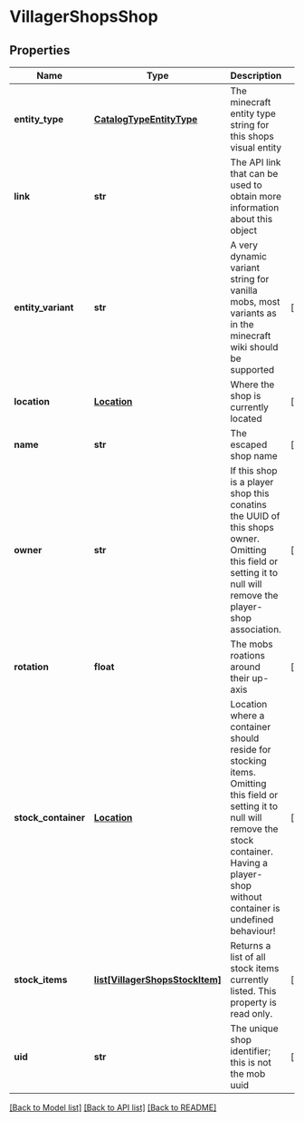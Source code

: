# VillagerShopsShop

## Properties
Name | Type | Description | Notes
------------ | ------------- | ------------- | -------------
**entity_type** | [**CatalogTypeEntityType**](CatalogTypeEntityType.md) | The minecraft entity type string for this shops visual entity | 
**link** | **str** | The API link that can be used to obtain more information about this object | 
**entity_variant** | **str** | A very dynamic variant string for vanilla mobs, most variants as in the minecraft wiki should be supported | [optional] 
**location** | [**Location**](Location.md) | Where the shop is currently located | [optional] 
**name** | **str** | The escaped shop name | [optional] 
**owner** | **str** | If this shop is a player shop this conatins the UUID of this shops owner. Omitting this field or setting it to null will remove the player-shop association. | [optional] 
**rotation** | **float** | The mobs roations around their up-axis | [optional] 
**stock_container** | [**Location**](Location.md) | Location where a container should reside for stocking items. Omitting this field or setting it to null will remove the stock container. Having a player-shop without container is undefined behaviour! | [optional] 
**stock_items** | [**list[VillagerShopsStockItem]**](VillagerShopsStockItem.md) | Returns a list of all stock items currently listed. This property is read only. | [optional] 
**uid** | **str** | The unique shop identifier; this is not the mob uuid | [optional] 

[[Back to Model list]](../README.md#documentation-for-models) [[Back to API list]](../README.md#documentation-for-api-endpoints) [[Back to README]](../README.md)


